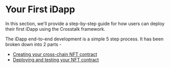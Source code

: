 # Your First iDapp
In this section, we'll provide a step-by-step guide for how users can deploy their first iDapp using the Crosstalk framework.

The iDapp end-to-end development is a simple 5 step process. It has been broken down into 2 parts -
- [Creating your cross-chain NFT contract](./creating-your-nft-contract)
- [Deploying and testing your NFT contract](./deploying-your-nft-contract)
